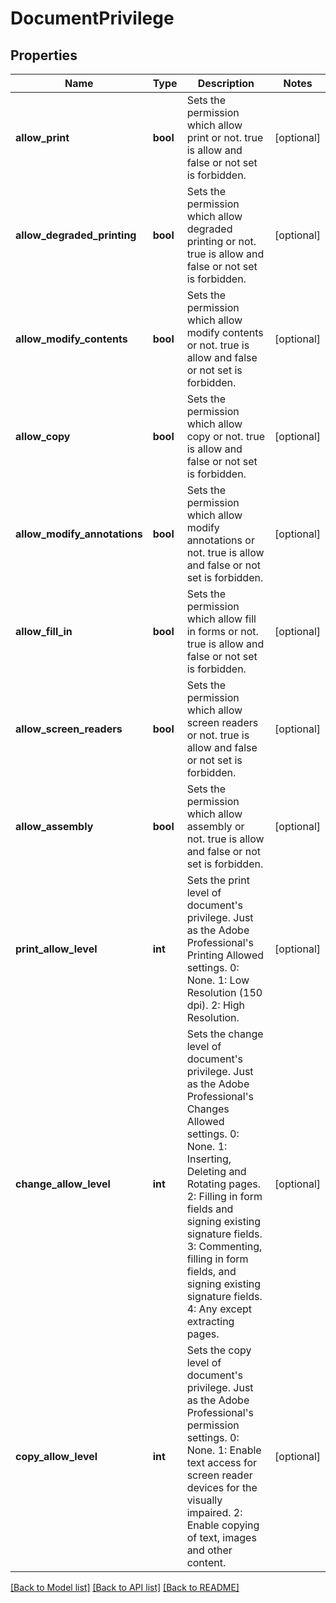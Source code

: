 # DocumentPrivilege

## Properties
Name | Type | Description | Notes
------------ | ------------- | ------------- | -------------
**allow_print** | **bool** | Sets the permission which allow print or not.  true is allow and false or not set is forbidden. | [optional] 
**allow_degraded_printing** | **bool** | Sets the permission which allow degraded printing or not.  true is allow and false or not set is forbidden. | [optional] 
**allow_modify_contents** | **bool** | Sets the permission which allow modify contents or not.  true is allow and false or not set is forbidden. | [optional] 
**allow_copy** | **bool** | Sets the permission which allow copy or not.  true is allow and false or not set is forbidden. | [optional] 
**allow_modify_annotations** | **bool** | Sets the permission which allow modify annotations or not.  true is allow and false or not set is forbidden. | [optional] 
**allow_fill_in** | **bool** | Sets the permission which allow fill in forms or not.  true is allow and false or not set is forbidden. | [optional] 
**allow_screen_readers** | **bool** | Sets the permission which allow screen readers or not.  true is allow and false or not set is forbidden. | [optional] 
**allow_assembly** | **bool** | Sets the permission which allow assembly or not.  true is allow and false or not set is forbidden. | [optional] 
**print_allow_level** | **int** | Sets the print level of  document&#39;s privilege. Just as the Adobe Professional&#39;s Printing Allowed settings. 0: None. 1: Low Resolution (150 dpi). 2: High Resolution. | [optional] 
**change_allow_level** | **int** | Sets the change level of  document&#39;s privilege. Just as the Adobe Professional&#39;s Changes Allowed settings. 0: None. 1: Inserting, Deleting and Rotating pages. 2: Filling in form fields and signing existing signature fields. 3: Commenting, filling in form fields, and signing existing signature fields. 4: Any except extracting pages. | [optional] 
**copy_allow_level** | **int** | Sets the copy level of  document&#39;s privilege. Just as the Adobe Professional&#39;s permission settings. 0: None. 1: Enable text access for screen reader devices for the visually impaired. 2: Enable copying of text, images and other content. | [optional] 

[[Back to Model list]](../README.md#documentation-for-models) [[Back to API list]](../README.md#documentation-for-api-endpoints) [[Back to README]](../README.md)


